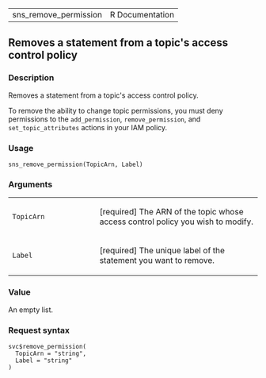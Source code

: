 <table style="width: 100%;">
<tbody>
<tr class="odd">
<td>sns_remove_permission</td>
<td style="text-align: right;">R Documentation</td>
</tr>
</tbody>
</table>

## Removes a statement from a topic's access control policy

### Description

Removes a statement from a topic's access control policy.

To remove the ability to change topic permissions, you must deny
permissions to the `add_permission`, `remove_permission`, and
`set_topic_attributes` actions in your IAM policy.

### Usage

    sns_remove_permission(TopicArn, Label)

### Arguments

<table>
<colgroup>
<col style="width: 35%" />
<col style="width: 65%" />
</colgroup>
<tbody>
<tr class="odd">
<td><code id="sns_remove_permission_:_TopicArn">TopicArn</code></td>
<td><p>[required] The ARN of the topic whose access control policy you
wish to modify.</p></td>
</tr>
<tr class="even">
<td><code id="sns_remove_permission_:_Label">Label</code></td>
<td><p>[required] The unique label of the statement you want to
remove.</p></td>
</tr>
</tbody>
</table>

### Value

An empty list.

### Request syntax

    svc$remove_permission(
      TopicArn = "string",
      Label = "string"
    )
